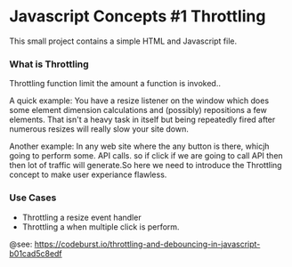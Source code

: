 # Javascript Concepts #1 Throttling
This small project contains a simple HTML and Javascript file.

### What is Throttling
Throttling function limit the amount a function is invoked.. 

A quick example:  You have a resize listener on the window which does some element dimension calculations and (possibly)  repositions a few elements.  That isn't a heavy task in itself but being repeatedly fired after numerous resizes will really slow your site down.

Another example: In any web site where the any button is there, whicjh going to perform some. API calls. so if click if we are going to call API then then lot of traffic will generate.So here we need to introduce the Throttling concept to make user experiance flawless.

### Use Cases
- Throttling a resize event handler
- Throttling a when multiple click is perform.

@see: https://codeburst.io/throttling-and-debouncing-in-javascript-b01cad5c8edf


